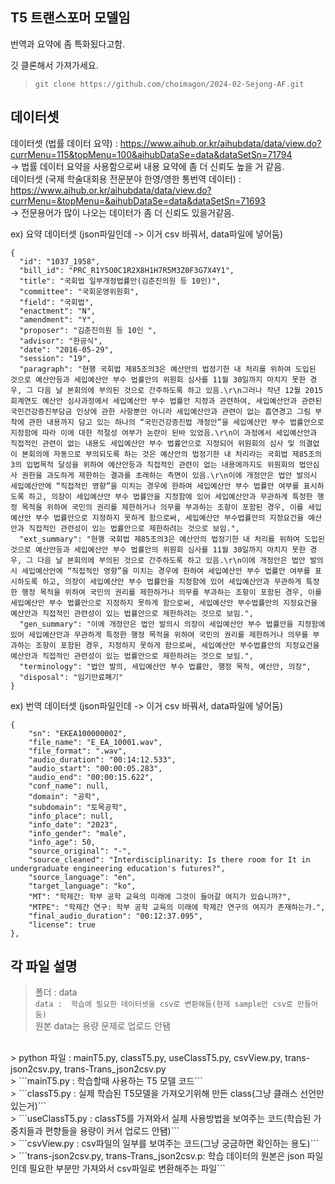 ## T5 트랜스포머 모델임 <br>
번역과 요약에 좀 특화됬다고함. <br>

깃 클론해서 가져가세요.<br>
> ```git clone https://github.com/choimagon/2024-02-Sejong-AF.git``` <br>

## 데이터셋  <br>
데이터셋 (법률 데이터 요약) : https://www.aihub.or.kr/aihubdata/data/view.do?currMenu=115&topMenu=100&aihubDataSe=data&dataSetSn=71794   <br>
-> 법률 데이터 요약을 사용함으로써 내용 요약에 좀 더 신뢰도 높을 거 같음. <br>
데이터셋 (국제 학술대회용 전문분야 한영/영한 통번역 데이터) : https://www.aihub.or.kr/aihubdata/data/view.do?currMenu=&topMenu=&aihubDataSe=data&dataSetSn=71693 <br>
-> 전문용어가 많이 나오는 데이터가 좀 더 신뢰도 있을거같음. <br>

ex) 요약 데이터셋 (json파일인데 -> 이거 csv 바꿔서, data파일에 넣어둠)
```
{
  "id": "1037_1958",
  "bill_id": "PRC_R1Y5O0C1R2X8H1H7R5M3Z0F3G7X4Y1",
  "title": "국회법 일부개정법률안(김춘진의원 등 10인)",
  "committee": "국회운영위원회",
  "field": "국회법",
  "enactment": "N",
  "amendment": "Y",
  "proposer": "김춘진의원 등 10인 ",
  "advisor": "한공식",
  "date": "2016-05-29",
  "session": "19",
  "paragraph": "현행 국회법 제85조의3은 예산안의 법정기한 내 처리를 위하여 도입된 것으로 예산안등과 세입예산안 부수 법률안의 위원회 심사를 11월 30일까지 마치지 못한 경우, 그 다음 날 본회의에 부의된 것으로 간주하도록 하고 있음.\r\n그러나 작년 12월 2015회계연도 예산안 심사과정에서 세입예산안 부수 법률안 지정과 관련하여, 세입예산안과 관련된 국민건강증진부담금 인상에 관한 사항뿐만 아니라 세입예산안과 관련이 없는 흡연경고 그림 부착에 관한 내용까지 담고 있는 하나의 “국민건강증진법 개정안”을 세입예산안 부수 법률안으로 지정함에 따라 이에 대한 적절성 여부가 논란이 된바 있었음.\r\n이 과정에서 세입예산안과 직접적인 관련이 없는 내용도 세입예산안 부수 법률안으로 지정되어 위원회의 심사 및 의결없이 본회의에 자동으로 부의되도록 하는 것은 예산안의 법정기한 내 처리라는 국회법 제85조의3의 입법목적 달성을 위하여 예산안등과 직접적인 관련이 없는 내용에까지도 위원회의 법안심사 권한을 과도하게 제한하는 결과를 초래하는 측면이 있음.\r\n이에 개정안은 법안 발의시 세입예산안에 “직접적인 영향”을 미치는 경우에 한하여 세입예산안 부수 법률안 여부를 표시하도록 하고, 의장이 세입예산안 부수 법률안을 지정함에 있어 세입예산안과 무관하게 특정한 행정 목적을 위하여 국민의 권리를 제한하거나 의무를 부과하는 조항이 포함된 경우, 이를 세입예산안 부수 법률안으로 지정하지 못하게 함으로써, 세입예산안 부수법률안의 지정요건을 예산안과 직접적인 관련성이 있는 법률안으로 제한하려는 것으로 보임.",
  "ext_summary": "현행 국회법 제85조의3은 예산안의 법정기한 내 처리를 위하여 도입된 것으로 예산안등과 세입예산안 부수 법률안의 위원회 심사를 11월 30일까지 마치지 못한 경우, 그 다음 날 본회의에 부의된 것으로 간주하도록 하고 있음.\r\n이에 개정안은 법안 발의시 세입예산안에 “직접적인 영향”을 미치는 경우에 한하여 세입예산안 부수 법률안 여부를 표시하도록 하고, 의장이 세입예산안 부수 법률안을 지정함에 있어 세입예산안과 무관하게 특정한 행정 목적을 위하여 국민의 권리를 제한하거나 의무를 부과하는 조항이 포함된 경우, 이를 세입예산안 부수 법률안으로 지정하지 못하게 함으로써, 세입예산안 부수법률안의 지정요건을 예산안과 직접적인 관련성이 있는 법률안으로 제한하려는 것으로 보임.",
  "gen_summary": "이에 개정안은 법안 발의시 의장이 세입예산안 부수 법률안을 지정함에 있어 세입예산안과 무관하게 특정한 행정 목적을 위하여 국민의 권리를 제한하거나 의무를 부과하는 조항이 포함된 경우, 지정하지 못하게 함으로써, 세입예산안 부수법률안의 지정요건을 예산안과 직접적인 관련성이 있는 법률안으로 제한하려는 것으로 보임.",
  "terminology": "법안 발의, 세입예산안 부수 법률안, 행정 목적, 예산안, 의장",
  "disposal": "임기만료폐기"
}

```

ex) 번역 데이터셋 (json파일인데 -> 이거 csv 바꿔서, data파일에 넣어둠)
```
{
    "sn": "EKEA100000002",
    "file_name": "E_EA_10001.wav",
    "file_format": ".wav",
    "audio_duration": "00:14:12.533",
    "audio_start": "00:00:05.283",
    "audio_end": "00:00:15.622",
    "conf_name": null,
    "domain": "공학",
    "subdomain": "토목공학",
    "info_place": null,
    "info_date": "2023",
    "info_gender": "male",
    "info_age": 50,
    "source_original": "-",
    "source_cleaned": "Interdisciplinarity: Is there room for It in undergraduate engineering education's futures?",
    "source_language": "en",
    "target_language": "ko",
    "MT": "학제간: 학부 공학 교육의 미래에 그것이 들어갈 여지가 있습니까?",
    "MTPE": "학제간 연구: 학부 공학 교육의 미래에 학제간 연구의 여지가 존재하는가.",
    "final_audio_duration": "00:12:37.095",
    "license": true
},
```

## 각 파일 설명 <br>
> 폴더 : data <br>
> ```data :  학습에 필요한 데이터셋을 csv로 변환해둠(현재 sample만 csv로 만들어둠)``` <br>
> 원본 data는 용량 문제로 업로드 안됌 <br>
<br>
>  python 파일 : mainT5.py, classT5.py, useClassT5.py, csvView.py, trans-json2csv.py, trans-Trans_json2csv.py <br>
>  ```mainT5.py : 학습할때 사용하는 T5 모델 코드``` <br>
>  ```classT5.py : 실제 학습된 T5모델을 가져오기위해 만든 class(그냥 클래스 선언만 있는거)``` <br>
>  ```useClassT5.py : classT5를 가져와서 실제 사용방법을 보여주는 코드(학습된 가중치들과 편향들을 용량이 커서 업로드 안됌)``` <br>
>  ```csvView.py : csv파일의 일부를 보여주는 코드(그냥 궁금하면 확인하는 용도)```<br>
>  ```trans-json2csv.py,  trans-Trans_json2csv.p: 학습 데이터의 원본은 json 파일인데 필요한 부분만 가져와서 csv파일로 변환해주는 파일```<br>


